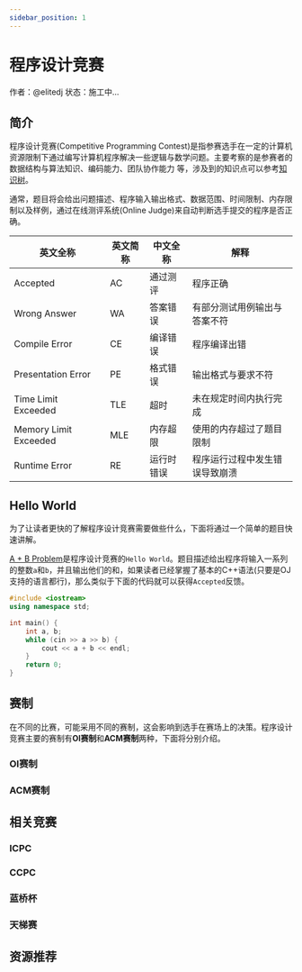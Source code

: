 ```yaml
---
sidebar_position: 1
---
```


# 程序设计竞赛

作者：@elitedj
状态：施工中...


## 简介

程序设计竞赛(Competitive Programming Contest)是指参赛选手在一定的计算机资源限制下通过编写计算机程序解决一些逻辑与数学问题。主要考察的是参赛者的数据结构与算法知识、编码能力、团队协作能力
等，涉及到的知识点可以参考[知识树](https://zhuanlan.zhihu.com/p/454647571)。

通常，题目将会给出问题描述、程序输入输出格式、数据范围、时间限制、内存限制以及样例，通过在线测评系统(Online Judge)来自动判断选手提交的程序是否正确。

| 英文全称          | 英文简称 | 中文全称 | 解释                         |
| --------------------- | -------- | ---------- | ------------------------------ |
| Accepted              | AC       | 通过测评 | 程序正确                   |
| Wrong Answer          | WA       | 答案错误 | 有部分测试用例输出与答案不符 |
| Compile Error         | CE       | 编译错误 | 程序编译出错             |
| Presentation Error    | PE       | 格式错误 | 输出格式与要求不符    |
| Time Limit Exceeded   | TLE      | 超时     | 未在规定时间内执行完成 |
| Memory Limit Exceeded | MLE      | 内存超限 | 使用的内存超过了题目限制 |
| Runtime Error         | RE       | 运行时错误 | 程序运行过程中发生错误导致崩溃 |


## Hello World

为了让读者更快的了解程序设计竞赛需要做些什么，下面将通过一个简单的题目快速讲解。

[A + B Problem](https://zoj.pintia.cn/problem-sets/91827364500/problems/91827364500)是程序设计竞赛的`Hello World`。题目描述给出程序将输入一系列的整数`a`和`b`，并且输出他们的和，如果读者已经掌握了基本的C++语法(只要是OJ支持的语言都行)，那么类似于下面的代码就可以获得`Accepted`反馈。

```cpp
#include <iostream>
using namespace std;

int main() {
    int a, b;
    while (cin >> a >> b) {
        cout << a + b << endl;
    }
    return 0;
}
```


## 赛制

在不同的比赛，可能采用不同的赛制，这会影响到选手在赛场上的决策。程序设计竞赛主要的赛制有**OI赛制**和**ACM赛制**两种，下面将分别介绍。

### OI赛制

### ACM赛制

## 相关竞赛

### ICPC

### CCPC

### 蓝桥杯

### 天梯赛

## 资源推荐
